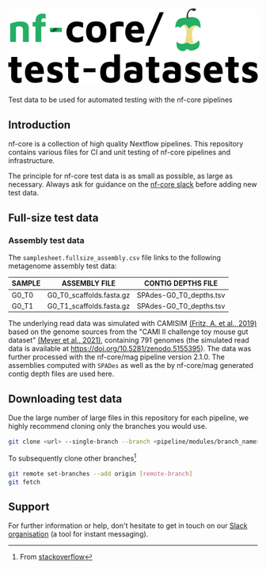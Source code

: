 # ![nfcore/test-datasets](docs/images/test-datasets_logo.png)
Test data to be used for automated testing with the nf-core pipelines

## Introduction

nf-core is a collection of high quality Nextflow pipelines. This repository contains various files for CI and unit testing of nf-core pipelines and infrastructure.

The principle for nf-core test data is as small as possible, as large as necessary. Always ask for guidance on the [nf-core slack](https://nf-co.re/join) before adding new test data.

## Full-size test data

### Assembly test data

The `samplesheet.fullsize_assembly.csv` file links to the following metagenome assembly test data:

| SAMPLE | ASSEMBLY FILE            | CONTIG DEPTHS FILE      |
|--------|--------------------------|-------------------------|
| G0_T0  | G0_T0_scaffolds.fasta.gz | SPAdes-G0_T0_depths.tsv |
| G0_T1  | G0_T1_scaffolds.fasta.gz | SPAdes-G0_T0_depths.tsv |

The underlying read data was simulated with CAMISIM [(Fritz, A. et al., 2019)](https://doi.org/10.1186/s40168-019-0633-6) based on the genome sources from the "CAMI II challenge toy mouse gut dataset" [(Meyer et al., 2021)](https://doi.org/10.1038/s41596-020-00480-3), containing 791 genomes (the simulated read data is available at https://doi.org/10.5281/zenodo.5155395).
The data was further processed with the nf-core/mag pipeline version 2.1.0. The assemblies computed with `SPADes` as well as the by nf-core/mag generated contig depth files are used here.

## Downloading test data

Due the large number of large files in this repository for each pipeline, we highly recommend cloning only the branches you would use.

```bash
git clone <url> --single-branch --branch <pipeline/modules/branch_name>
```

To subsequently clone other branches[^1]

```bash
git remote set-branches --add origin [remote-branch]
git fetch
```

## Support

For further information or help, don't hesitate to get in touch on our [Slack organisation](https://nf-co.re/join/slack) (a tool for instant messaging).

[^1]: From [stackoverflow](https://stackoverflow.com/a/60846265/11502856)
